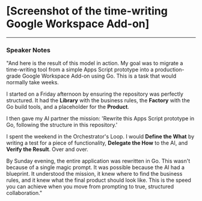 # [Screenshot of the time-writing Google Workspace Add-on]

---

### Speaker Notes

"And here is the result of this model in action. My goal was to migrate a time-writing tool from a simple Apps Script prototype into a production-grade Google Workspace Add-on using Go. This is a task that would normally take weeks.

I started on a Friday afternoon by ensuring the repository was perfectly structured. It had the **Library** with the business rules, the **Factory** with the Go build tools, and a placeholder for the **Product**.

I then gave my AI partner the mission: 'Rewrite this Apps Script prototype in Go, following the structure in this repository.'

I spent the weekend in the Orchestrator's Loop. I would **Define the What** by writing a test for a piece of functionality, **Delegate the How** to the AI, and **Verify the Result**. Over and over.

By Sunday evening, the entire application was rewritten in Go. This wasn't because of a single magic prompt. It was possible because the AI had a blueprint. It understood the mission, it knew where to find the business rules, and it knew what the final product should look like. This is the speed you can achieve when you move from prompting to true, structured collaboration."
